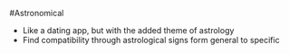 #Astronomical

- Like a dating app, but with the added theme of astrology
- Find compatibility through astrological signs form general to specific
